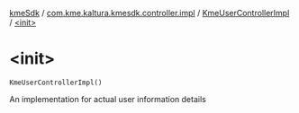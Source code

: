 [kmeSdk](../../index.md) / [com.kme.kaltura.kmesdk.controller.impl](../index.md) / [KmeUserControllerImpl](index.md) / [&lt;init&gt;](./-init-.md)

# &lt;init&gt;

`KmeUserControllerImpl()`

An implementation for actual user information details

